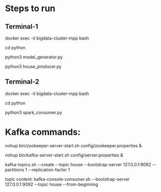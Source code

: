 # Steps to run

## Terminal-1

docker exec -it bigdata-cluster-mpp bash

cd python

python3 model_generator.py

python3 house_producer.py

## Terminal-2

docker exec -it bigdata-cluster-mpp bash

cd python

python3 spark_consumer.py



# Kafka commands:

nohup bin/zookeeper-server-start.sh config/zookeeper.properties &

nohup bin/kafka-server-start.sh config/server.properties &

kafka-topics.sh --create --topic house --bootstrap-server 127.0.0.1:9092 --partitions 1 --replication-factor 1

topic content:
kafka-console-consumer.sh --bootstrap-server 127.0.0.1:9092 --topic house --from-beginning

